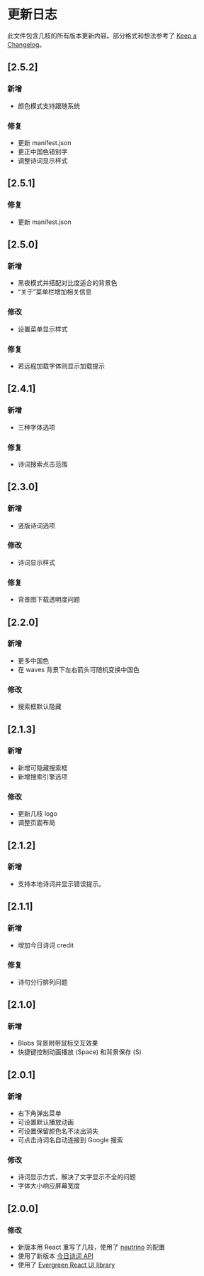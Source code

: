 # 更新日志

此文件包含几枝的所有版本更新内容。部分格式和想法参考了 [Keep a Changelog](https://keepachangelog.com/en/1.0.0/)。

## [2.5.2]

### 新增

- 颜色模式支持跟随系统

### 修复

- 更新 manifest.json
- 更正中国色错别字
- 调整诗词显示样式

## [2.5.1]

### 修复

- 更新 manifest.json

## [2.5.0]

### 新增

- 黑夜模式并搭配对比度适合的背景色
- “关于”菜单栏增加相关信息

### 修改

- 设置菜单显示样式

### 修复

- 若远程加载字体则显示加载提示

## [2.4.1]

### 新增

- 三种字体选项

### 修复

- 诗词搜索点击范围

## [2.3.0]

### 新增

- 竖版诗词选项

### 修改

- 诗词显示样式

### 修复

- 背景图下载透明度问题

## [2.2.0]

### 新增

- 更多中国色
- 在 waves 背景下左右箭头可随机变换中国色

### 修改

- 搜索框默认隐藏

## [2.1.3]

### 新增

- 新增可隐藏搜索框
- 新增搜索引擎选项

### 修改

- 更新几枝 logo
- 调整页面布局

## [2.1.2]

### 新增

- 支持本地诗词并显示错误提示。

## [2.1.1]

### 新增

- 增加今日诗词 credit

### 修复

- 诗句分行排列问题

## [2.1.0]

### 新增

- Blobs 背景附带鼠标交互效果
- 快捷键控制动画播放 (Space) 和背景保存 (S)

## [2.0.1]

### 新增

- 右下角弹出菜单
- 可设置默认播放动画
- 可设置保留颜色名不淡出消失
- 可点击诗词名自动连接到 Google 搜索

### 修改

- 诗词显示方式，解决了文字显示不全的问题
- 字体大小响应屏幕宽度

## [2.0.0]

### 修改

- 新版本用 React 重写了几枝，使用了 [neutrino](https://neutrinojs.org/packages/react/) 的配置
- 使用了新版本 [今日诗词 API](https://www.jinrishici.com/)
- 使用了 [Evergreen React UI library](https://evergreen.segment.com/)
